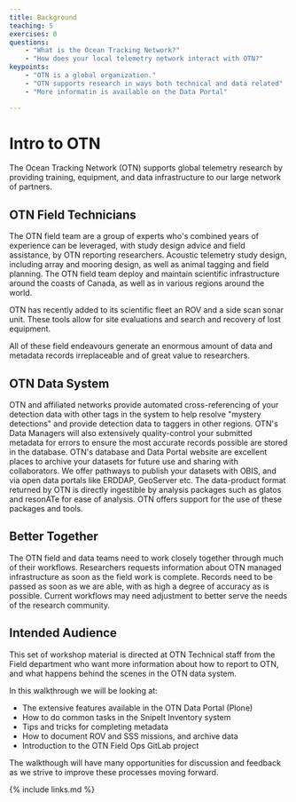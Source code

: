 ```yaml
---
title: Background
teaching: 5
exercises: 0
questions:
    - "What is the Ocean Tracking Network?"
    - "How does your local telemetry network interact with OTN?"
keypoints:
    - "OTN is a global organization."
    - "OTN supports research in ways both technical and data related"
    - "More informatin is available on the Data Portal"

---
```

# Intro to OTN

The Ocean Tracking Network (OTN) supports global telemetry research by providing training, equipment, and data infrastructure to our large network of partners.

## OTN Field Technicians

The OTN field team are a group of experts who's combined years of experience can be leveraged, with study design advice and field assistance, by OTN reporting researchers. Acoustic telemetry study design, including array and mooring design, as well as animal tagging and field planning. The OTN field team deploy and maintain scientific infrastructure around the coasts of Canada, as well as in various regions around the world.

OTN has recently added to its scientific fleet an ROV and a side scan sonar unit.  These tools allow for site evaluations and search and recovery of lost equipment.

All of these field endeavours generate an enormous amount of data and metadata records irreplaceable and of great value to researchers.

## OTN Data System

OTN and affiliated networks provide automated cross-referencing of your detection data with other tags in the system to help resolve "mystery detections" and provide detection data to taggers in other regions. OTN's Data Managers will also extensively quality-control your submitted metadata for errors to ensure the most accurate records possible are stored in the database. OTN's database and Data Portal website are excellent places to archive your datasets for future use and sharing with collaborators. We offer pathways to publish your datasets with OBIS, and via open data portals like ERDDAP, GeoServer etc. The data-product format returned by OTN is directly ingestible by analysis packages such as glatos and resonATe for ease of analysis. OTN offers support for the use of these packages and tools.

## Better Together

The OTN field and data teams need to work closely together through much of their workflows. Researchers requests information about OTN managed infrastructure as soon as the field work is complete. Records need to be passed as soon as we are able, with as high a degree of accuracy as is possible.  Current workflows may need adjustment to better serve the needs of the research community.

## Intended Audience

This set of workshop material is directed at OTN Technical staff from the Field department who want more information about how to report to OTN, and what happens behind the scenes in the OTN data system.

In this walkthrough we will be looking at:
- The extensive features available in the OTN Data Portal (Plone)
- How to do common tasks in the SnipeIt Inventory system
- Tips and tricks for completing metadata
- How to document ROV and SSS missions, and archive data
- Introduction to the OTN Field Ops GitLab project

The walkthough will have many opportunities for discussion and feedback as we strive to improve these processes moving forward.

{% include links.md %}
